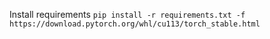 Install requirements
`pip install -r requirements.txt -f https://download.pytorch.org/whl/cu113/torch_stable.html`

